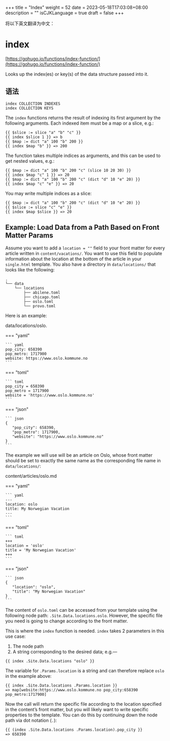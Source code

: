 +++
title = "Index"
weight = 52
date = 2023-05-18T17:03:08+08:00
description = ""
isCJKLanguage = true
draft = false
+++

将以下英文翻译为中文：
# index

[https://gohugo.io/functions/index-function/](https://gohugo.io/functions/index-function/)

Looks up the index(es) or key(s) of the data structure passed into it.

## 语法

```
index COLLECTION INDEXES
index COLLECTION KEYS
```

The `index` functions returns the result of indexing its first argument by the following arguments. Each indexed item must be a map or a slice, e.g.:

```go-text-template
{{ $slice := slice "a" "b" "c" }}
{{ index $slice 1 }} => b
{{ $map := dict "a" 100 "b" 200 }}
{{ index $map "b" }} => 200
```

The function takes multiple indices as arguments, and this can be used to get nested values, e.g.:

```go-text-template
{{ $map := dict "a" 100 "b" 200 "c" (slice 10 20 30) }}
{{ index $map "c" 1 }} => 20
{{ $map := dict "a" 100 "b" 200 "c" (dict "d" 10 "e" 20) }}
{{ index $map "c" "e" }} => 20
```

You may write multiple indices as a slice:

```go-text-template
{{ $map := dict "a" 100 "b" 200 "c" (dict "d" 10 "e" 20) }}
{{ $slice := slice "c" "e" }}
{{ index $map $slice }} => 20
```

## Example: Load Data from a Path Based on Front Matter Params 

Assume you want to add a `location = ""` field to your front matter for every article written in `content/vacations/`. You want to use this field to populate information about the location at the bottom of the article in your `single.html` template. You also have a directory in `data/locations/` that looks like the following:

```
.
└── data
    └── locations
        ├── abilene.toml
        ├── chicago.toml
        ├── oslo.toml
        └── provo.toml
```

Here is an example:

data/locations/oslo.

=== "yaml"

    ``` yaml
    pop_city: 658390
    pop_metro: 1717900
    website: https://www.oslo.kommune.no
    ```

=== "toml"

    ``` toml
    pop_city = 658390
    pop_metro = 1717900
    website = 'https://www.oslo.kommune.no'
    ```

=== "json"

    ``` json
    {
       "pop_city": 658390,
       "pop_metro": 1717900,
       "website": "https://www.oslo.kommune.no"
    }
    ```



The example we will use will be an article on Oslo, whose front matter should be set to exactly the same name as the corresponding file name in `data/locations/`:

content/articles/oslo.md

=== "yaml"

    ``` yaml
    ---
    location: oslo
    title: My Norwegian Vacation
    ---
    ```

=== "toml"

    ``` toml
    +++
    location = 'oslo'
    title = 'My Norwegian Vacation'
    +++
    ```

=== "json"

    ``` json
    {
       "location": "oslo",
       "title": "My Norwegian Vacation"
    }
    ```



The content of `oslo.toml` can be accessed from your template using the following node path: `.Site.Data.locations.oslo`. However, the specific file you need is going to change according to the front matter.

This is where the `index` function is needed. `index` takes 2 parameters in this use case:

1. The node path
2. A string corresponding to the desired data; e.g.—

```go-html-template
{{ index .Site.Data.locations "oslo" }}
```

The variable for `.Params.location` is a string and can therefore replace `oslo` in the example above:

```go-html-template
{{ index .Site.Data.locations .Params.location }}
=> map[website:https://www.oslo.kommune.no pop_city:658390 pop_metro:1717900]
```

Now the call will return the specific file according to the location specified in the content’s front matter, but you will likely want to write specific properties to the template. You can do this by continuing down the node path via dot notation (`.`):

```go-html-template
{{ (index .Site.Data.locations .Params.location).pop_city }}
=> 658390
```
